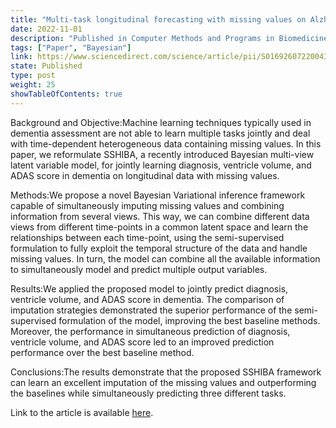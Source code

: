 ```yaml
---
title: "Multi-task longitudinal forecasting with missing values on Alzheimer’s Disease"
date: 2022-11-01
description: "Published in Computer Methods and Programs in Biomedicine"
tags: ["Paper", "Bayesian"]
link: https://www.sciencedirect.com/science/article/pii/S0169260722004382
state: Published
type: post
weight: 25
showTableOfContents: true
---
```


Background and Objective:Machine learning techniques typically used in dementia assessment are not able to learn multiple tasks jointly and deal with time-dependent heterogeneous data containing missing values. In this paper, we reformulate SSHIBA, a recently introduced Bayesian multi-view latent variable model, for jointly learning diagnosis, ventricle volume, and ADAS score in dementia on longitudinal data with missing values.

Methods:We propose a novel Bayesian Variational inference framework capable of simultaneously imputing missing values and combining information from several views. This way, we can combine different data views from different time-points in a common latent space and learn the relationships between each time-point, using the semi-supervised formulation to fully exploit the temporal structure of the data and handle missing values. In turn, the model can combine all the available information to simultaneously model and predict multiple output variables.

Results:We applied the proposed model to jointly predict diagnosis, ventricle volume, and ADAS score in dementia. The comparison of imputation strategies demonstrated the superior performance of the semi-supervised formulation of the model, improving the best baseline methods. Moreover, the performance in simultaneous prediction of diagnosis, ventricle volume, and ADAS score led to an improved prediction performance over the best baseline method.

Conclusions:The results demonstrate that the proposed SSHIBA framework can learn an excellent imputation of the missing values and outperforming the baselines while simultaneously predicting three different tasks.

Link to the article is available [here](https://www.sciencedirect.com/science/article/pii/S0169260722004382).